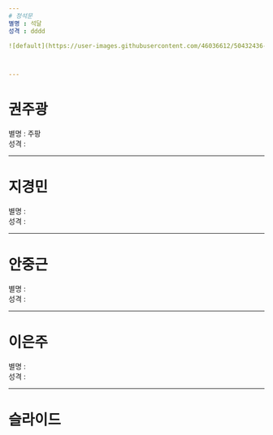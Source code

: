 ```yaml
---
# 정석문 
별명 : 석달  
성격 : dddd  

![default](https://user-images.githubusercontent.com/46036612/50432436-1b63cf80-0915-11e9-9db0-d655a252e0de.JPG)



---
```

# 권주광 
별명 : 주팡  
성격 :  



---
# 지경민 
별명 :  
성격 :  



---
# 안중근 
별명 :  
성격 :  



---
# 이은주 
별명 :  
성격 :  



---
# 슬라이드 




